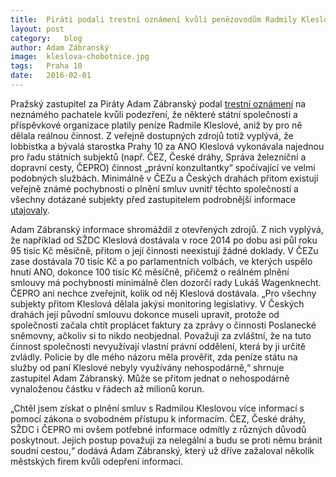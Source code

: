 ```yaml
---
title:	Piráti podali trestní oznámení kvůli penězovodům Radmily Kleslové
layout:	post
category:	blog
author:	Adam Zábranský
image:	kleslova-chobotnice.jpg
tags:	Praha 10
date:	2016-02-01
---
```


Pražský zastupitel za Piráty Adam Zábranský podal [trestní oznámení](https://github.com/pirati-cz/KlubPraha/blob/master/spisy/2016/013-kleslova-to/1-oznameni/main.pdf) na neznámého pachatele kvůli podezření, že některé státní společnosti a příspěvkové organizace platily peníze Radmile Kleslové, aniž by pro ně dělala reálnou činnost. Z veřejně dostupných zdrojů totiž vyplývá, že lobbistka a bývalá starostka Prahy 10 za ANO Kleslová vykonávala najednou pro řadu státních subjektů (např. ČEZ, České dráhy, Správa železniční a dopravní cesty, ČEPRO) činnost  „právní konzultantky“ spočívající ve velmi podobných službách. Minimálně v ČEZu a Českých drahách přitom existují veřejně známé pochybnosti o plnění smluv uvnitř těchto společností a všechny dotázané subjekty před zastupitelem podrobnější informace [utajovaly](https://github.com/pirati-cz/KlubPraha/tree/master/spisy/2016/013-kleslova-to/1-oznameni/prilohy).

Adam Zábranský informace shromáždil z otevřených zdrojů. Z nich vyplývá, že například od SŽDC Kleslová dostávala v roce 2014 po dobu asi půl roku 95 tisíc Kč měsíčně, přitom o její činnosti neexistují žádné doklady. V ČEZu zase dostávala 70 tisíc Kč a po parlamentních volbách, ve kterých uspělo hnutí ANO, dokonce 100 tisíc Kč měsíčně, přičemž o reálném plnění smlouvy má pochybnosti minimálně člen dozorčí rady Lukáš Wagenknecht. ČEPRO ani nechce zveřejnit, kolik od něj Kleslová dostávala. „Pro všechny subjekty přitom Kleslová dělala jakýsi monitoring legislativy. V Českých drahách její původní smlouvu dokonce museli upravit, protože od společnosti začala chtít proplácet faktury za zprávy o činnosti Poslanecké sněmovny, ačkoliv si to nikdo neobjednal. Považuji za zvláštní, že na tuto činnost společnosti nevyužívají vlastní právní oddělení, která by ji určitě zvládly. Policie by dle mého názoru měla prověřit, zda peníze státu na služby od paní Kleslové nebyly využívány nehospodárně,“ shrnuje zastupitel Adam Zábranský. Může se přitom jednat o nehospodárně vynaloženou částku v řádech až milionů korun.

„Chtěl jsem získat o plnění smluv s Radmilou Kleslovou více informací s pomocí zákona o svobodném přístupu k informacím. ČEZ, České dráhy, SŽDC i ČEPRO mi ovšem potřebné informace odmítly z různých důvodů poskytnout. Jejich postup považuji za nelegální a budu se proti němu bránit soudní cestou,“ dodává Adam Zábranský, který už dříve zažaloval několik městských firem kvůli odepření informací.



